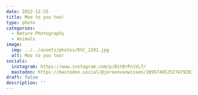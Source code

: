 ```yaml
---
date: 2022-12-25
title: Moo to you too!
type: photo
categories:
  - Nature Photography
  - Animals
image:
  img: ../../assets/photos/DSC_1201.jpg
  alt: Moo to you too!
socials:
  instagram: https://www.instagram.com/p/B1tBrPniVL7/
  mastodon: https://mastodon.social/@jeroenvanwissen/109574652527479203
draft: false
description: ''
---
```

